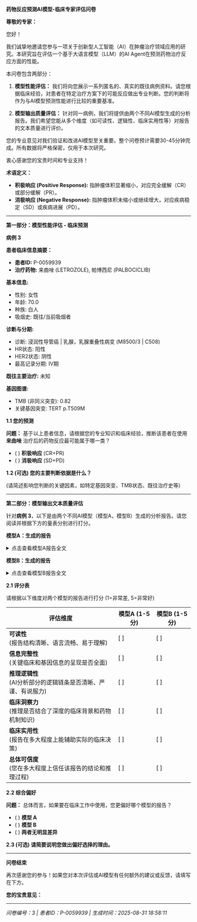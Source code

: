 **药物反应预测AI模型-临床专家评估问卷**

**尊敬的专家：**

您好！

我们诚挚地邀请您参与一项关于创新型人工智能（AI）在肿瘤治疗领域应用的研究。本研究旨在评估一个基于大语言模型（LLM）的AI Agent在预测药物治疗反应方面的性能。

本问卷包含两部分：

1. **模型性能评估：** 我们将向您展示一系列匿名的、真实的既往病例资料。请您根据临床经验，对患者在特定治疗方案下的可能反应做出专业判断。您的判断将作为与AI模型预测性能进行比较的重要基准。

2. **模型输出质量评估：** 针对同一病例，我们将提供由两个不同AI模型生成的分析报告。我们希望您能从多个维度（如可读性、逻辑性、临床实用性等）对报告的文本质量进行评价。

您的专业意见对我们验证和改进AI模型至关重要。整个问卷预计需要30-45分钟完成。所有数据将严格保密，仅用于本次研究。

衷心感谢您的宝贵时间和专业支持！

**术语定义：**

- **积极响应 (Positive Response):** 指肿瘤体积显著缩小，对应完全缓解（CR）或部分缓解（PR）。
- **消极响应 (Negative Response):** 指肿瘤体积未缩小或继续增大，对应疾病稳定（SD）或疾病进展（PD）。

---

**第一部分：模型性能评估 - 临床预测**

**病例 3**

**患者临床信息摘要：**

- **患者ID:** P-0059939
- **治疗药物:** 来曲唑 (LETROZOLE), 帕博西尼 (PALBOCICLIB)

**基本信息:**
- 性别: 女性
- 年龄: 70.0
- 种族: 白人
- 吸烟史: 既往/当前吸烟者

**诊断与分期:**
- 诊断: 浸润性导管癌 | 乳腺，乳腺重叠性病变 (M8500/3 | C508)
- HR状态: 阳性
- HER2状态: 阴性
- 最高记录分期: IV期

**既往主要治疗:**
未知

**基因图谱:**
- TMB (非同义突变): 0.82
- 关键基因突变: TERT p.T509M

**1.1 您的预测**

**问题：** 基于以上患者信息，请根据您的专业知识和临床经验，推断该患者在使用 **来曲唑** 治疗后的药物反应最可能属于哪一类？

- ( ) **积极响应** (CR+PR)
- ( ) **消极响应** (SD+PD)

**1.2 (可选) 您的主要判断依据是什么？**

(请简述影响您判断的关键因素，如特定基因突变、TMB状态、既往治疗史等)

---

**第二部分：模型输出文本质量评估**

针对**病例 3**，以下是由两个不同AI模型（模型A，模型B）生成的分析报告。请您阅读并根据下方的量表分别进行打分。

**模型A：生成的报告**

<details>
<summary>点击查看模型A报告全文</summary>

**精准肿瘤学报告**  

**1. 患者与治疗信息**  
- **患者ID:** P-0059939  
- **治疗药物:** 来曲唑 (LETROZOLE), 哌柏西利 (PALBOCICLIB)  

**2. 药物信息**  
- **来曲唑 (LETROZOLE)**  
  - **描述:** 口服非甾体型II芳香化酶抑制剂。  
  - **作用机制:** 抑制芳香化酶，减少雌激素生成。  

- **哌柏西利 (PALBOCICLIB)**  
  - **描述:** 靶向细胞周期机制的哌嗪吡啶并嘧啶类化合物。  
  - **作用机制:** CDK4/6抑制剂，结合ATP口袋（IC50: 9-15 nmol/L）。  

**3. 临床与诊断信息**  
- **性别:** 女性  
- **年龄:** 70.0岁  
- **种族:** 白种人  
- **族裔:** 非西班牙裔；非拉丁裔  
- **吸烟史:** 既往/当前吸烟者  
- **分期（最高记录）:** IV期  
- **既往用药状态:** 无  
- **HR状态:** 阳性  
- **HER2状态:** 阴性  
- **诊断:** 浸润性导管癌（乳腺，重叠病灶，M8500/3 | C508）  
- **临床分组:** 4组  
- **病理分组:** 4组  
- **衍生分期:** IV期（远处转移/全身性疾病）  

**4. 样本与基因图谱**  
- **样本ID:** P-0059939-T01-IM7（治疗前21天）  
- **癌症类型:** 浸润性乳腺癌  
- **原发部位:** 乳腺  
- **样本类型:** 原发灶  
- **MSI状态:** 稳定（评分: 1.06）  
- **TMB（非同义突变）:** 0.82  
- **突变:** TERT p.T509M  
- **结构变异:** 未检出  

**5. AI生成分析**  
**预测治疗反应评分:** 0.520 / 1.0  
（分数越接近1，表示积极响应的可能性越高。）  

**推理依据**  
1. **TERT突变 (p.T509M):** 与端粒酶活性增加相关，可能驱动激素非依赖性生长并导致对来曲唑的耐药性。  
2. **低MSI（稳定）:** 不直接影响CDK4/6抑制剂或芳香化酶抑制剂，但提示对靶向治疗的反应存在变异性。  
3. **HR阳性状态:** 支持使用来曲唑，但TERT突变可能降低疗效。  
4. **浸润性导管癌亚型:** 通常对系统治疗有反应，但亚型特异性因素会影响预后。  

建议密切监测疾病进展。可能需要针对分子脆弱性的替代组合治疗方案。  

**注:** 该分数反映了AI模型基于现有遗传和临床数据的评估。建议进行临床验证。

</details>

**模型B：生成的报告**

<details>
<summary>点击查看模型B报告全文</summary>

**精准肿瘤学报告**  

**1. 患者与治疗信息**  

- **患者ID:** P-0059939  
- **治疗药物:** 来曲唑 (LETROZOLE), 帕博西尼 (PALBOCICLIB)  

**2. 药物信息**  

**来曲唑 (LETROZOLE)**  

- **描述:** 来曲唑（CGS 20267）是一种口服非甾体类II型芳香化酶抑制剂，首次于1990年文献报道。  
- **作用机制:** 来曲唑是一种非甾体类II型芳香化酶抑制剂。  

**帕博西尼 (PALBOCICLIB)**  

- **描述:** 帕博西尼是一种哌嗪吡啶并嘧啶类化合物，作用于细胞周期调控机制。  
- **作用机制:** 帕博西尼是一种细胞周期蛋白依赖性激酶4/6（CDK4/6）抑制剂，通过结合ATP口袋发挥作用，其IC50值为9-15 nmol/L。  

**3. 临床与诊断信息**  

- **性别:** 女性  
- **年龄:** 70.0  
- **种族:** 白人  
- **族裔:** 非西班牙裔；非拉丁裔  
- **吸烟史:** 既往/当前吸烟者  
- **分期（最高记录）:** IV期  
- **既往用药状态:** 无  
- **HR状态:** 阳性  
- **HER2状态:** 阴性  
- **诊断:** 浸润性导管癌 | 乳腺，乳腺重叠性病变 (M8500/3 | C508)  
- **临床组别:** 4  
- **病理组别:** 4  
- **衍生分期:** IV期  
- **摘要:** 远处转移/系统性病变  

**4. 样本与基因图谱**  

- **样本ID:** P-0059939-T01-IM7（治疗前21天）  
- **癌症类型:** 乳腺癌  
- **癌症详细类型:** 浸润性乳腺癌  
- **原发部位:** 乳腺  
- **样本类型:** 原发灶  
- **MSI状态:** 微卫星稳定 (MSS)  
- **MSI评分:** 1.06  
- **TMB (非同义突变):** 0.82  
- **基因突变:** TERT p.T509M  
- **结构变异:** 未检测到结构变异  

**5. AI生成分析**  

**预测治疗反应评分:** 0.520 / 1.0  
*(分数越接近1，表示积极响应的可能性越高。)*  

**推理依据**  

- **HR阳性乳腺癌与来曲唑/帕博西尼的作用机制:** 患者为HR阳性乳腺癌，来曲唑可减少雌激素生成，这对HR阳性肿瘤至关重要。然而，*TERT p.T509M*突变可能通过促进端粒酶活性和肿瘤细胞存活（独立于激素信号通路）导致对激素治疗耐药。帕博西尼作为CDK4/6抑制剂，在HR阳性肿瘤中与来曲唑具有协同作用，但对存在*TERT*突变的肿瘤效果有限，因该突变可激活替代生存通路。  

- **缺乏预测性生物标志物:** 肿瘤未检出*CDK4/6*或*PIK3CA*突变，但*TERT*突变提示端粒维持通路的激活可能绕过CDK4/6抑制。低TMB（0.82）和MSS状态表明对免疫治疗反应的可能性较低。  

- **晚期分期与既往治疗考量:** IV期疾病伴远处转移提示高肿瘤负荷及潜在的预存耐药机制。虽然HR阳性状态支持内分泌治疗，但*TERT*突变和吸烟史（与基因组不稳定性相关）可能降低疗效。  

- **人口统计学与临床因素:** 患者年龄（70岁）和吸烟史可能增加基因组异质性，但未检出结构变异或*PIK3CA*突变，不支持对来曲唑/帕博西尼的有利反应。HER2阴性状态进一步限制了靶向治疗选择。  

**注:** 该评分仅反映对指定联合用药的预测反应不足，而非所有治疗选择均无效。建议进一步检测（如*TERT*抑制剂试验）或考虑替代方案（如PARP抑制剂）。  

**评分依据:** 0.520分反映了治疗失败的高可能性，原因包括*TERT*突变通过端粒维持导致对激素/CDK4/6抑制的耐药性，以及晚期分期和低预测性生物标志物。  

*(该评分基于AI模型对现有遗传与临床数据的评估，建议临床验证。)*

</details>

**2.1 评分表**

请根据以下维度对两个模型的报告进行打分 (1=非常差, 5=非常好)

| **评估维度** | **模型A (1-5分)** | **模型B (1-5分)** |
|-------------|------------------|------------------|
| **可读性**<br>(报告结构清晰、语言流畅、易于理解) | [ ] | [ ] |
| **信息完整性**<br>(关键临床和基因信息的呈现是否全面) | [ ] | [ ] |
| **推理逻辑性**<br>(AI分析部分的逻辑链条是否清晰、严谨、有说服力) | [ ] | [ ] |
| **临床洞察力**<br>(推理是否结合了深度的临床背景和药物机制知识) | [ ] | [ ] |
| **临床实用性**<br>(报告在多大程度上能辅助实际的临床决策) | [ ] | [ ] |
| **总体可信度**<br>(您在多大程度上信任该报告的结论和推理过程) | [ ] | [ ] |

**2.2 综合偏好**

**问题：** 总体而言，如果要在临床工作中使用，您更偏好哪个模型的报告？

- ( ) **模型 A**
- ( ) **模型 B**
- ( ) **两者无明显差异**

**2.3 (可选) 请简要说明您做出偏好选择的理由。**

---

**问卷结束**

再次感谢您的参与！如果您对本次评估或AI模型有任何额外的建议或反馈，请填写在下方。

**您的宝贵意见：**

---

*问卷编号：3 | 患者ID：P-0059939 | 生成时间：2025-08-31 18:58:11*
